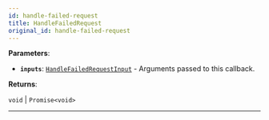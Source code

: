 ```yaml
---
id: handle-failed-request
title: HandleFailedRequest
original_id: handle-failed-request
---
```


<a name="handlefailedrequest"></a>

**Parameters**:

-   **`inputs`**: [`HandleFailedRequestInput`](../typedefs/handle-failed-request-input) - Arguments passed to this callback.

**Returns**:

`void` \| `Promise<void>`

---
